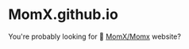 # MomX.github.io

You're probably looking for :ring: [MomX/Momx](http://momx.github.io/MomX/) website?
